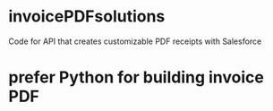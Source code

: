 # invoicePDFsolutions
Code for API that creates customizable PDF receipts with Salesforce
# prefer Python for building invoice PDF
